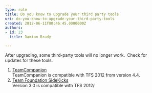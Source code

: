 ```yaml
---
type: rule
title: Do you know to upgrade your third party tools
uri: do-you-know-to-upgrade-your-third-party-tools
created: 2012-06-11T00:46:45.0000000Z
authors:
- id: 23
  title: Damian Brady

---
```




<span class='intro'> After upgrading, some third-party tools will no longer work.&#160; Check for updates for these tools. </span>

<ol><li>​<a href="http&#58;//www.teamcompanion.com/download/">TeamCompanion</a><br>TeamCompanion is compatible with TFS 2012 from version 4.4.</li>
<li><a href="http&#58;//www.attrice.info/cm/tfs/">Team Foundation SideKicks</a><br>Version 3.0 is compatible with TFS 2012/</li></ol>


